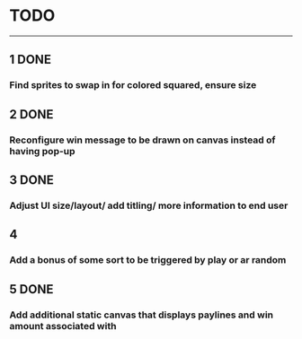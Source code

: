 # TODO
***
## 1 DONE
### Find sprites to swap in for colored squared, ensure size

## 2 DONE
### Reconfigure win message to be drawn on canvas instead of having pop-up

## 3 DONE
### Adjust UI size/layout/ add titling/ more information to end user

## 4
### Add a bonus of some sort to be triggered by play or ar random

## 5 DONE
### Add additional static canvas that displays paylines and win amount associated with
